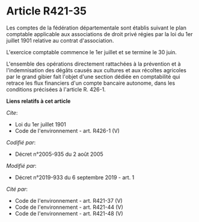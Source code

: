 # Article R421-35

Les comptes de la fédération départementale sont établis suivant le plan comptable applicable aux associations de droit privé
régies par la loi du 1er juillet 1901 relative au contrat d'association. 

L'exercice comptable commence le 1er juillet et se termine le 30 juin. 

L'ensemble des opérations directement rattachées à la prévention et à l'indemnisation des dégâts causés aux cultures et aux
récoltes agricoles par le grand gibier fait l'objet d'une section dédiée en comptabilité qui retrace les flux financiers d'un
compte bancaire autonome, dans les conditions précisées à l'article R. 426-1.

**Liens relatifs à cet article**

_Cite_:

  - Loi du 1er juillet 1901
  - Code de l'environnement - art. R426-1 (V)

_Codifié par_:

  - Décret n°2005-935 du 2 août 2005

_Modifié par_:

  - Décret n°2019-933 du 6 septembre 2019 - art. 1

_Cité par_:

  - Code de l'environnement - art. R421-37 (V)
  - Code de l'environnement - art. R421-44 (V)
  - Code de l'environnement - art. R421-48 (V)
